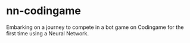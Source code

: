 # nn-codingame
Embarking on a journey to compete in a bot game on Codingame for the first time using a Neural Network.
